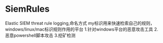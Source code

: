 # SiemRules
Elastic SIEM threat rule logging,命名方式 my标识用来快速检索自己的规则，windows/linux/mac标识规则作用的平台
1.针对windows平台的恶意攻击工具
2.恶意powershell脚本攻击
3.挖矿检测
